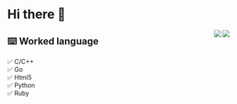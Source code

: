 # Hi there 👋
<div align="right">
  <img align="right" src="https://github-readme-stats-alpha-beige.vercel.app/api/top-langs/?username=LiHua-Official&layout=compact&amp&hide_title=true" />
  <img align="right" src="https://github-readme-stats-alpha-beige.vercel.app/api?username=LiHua-Official&count_private=true&show_icons=true&count_private=true&hide_border=true&hide_title=true" />
</div>

## ⌨️ Worked language  
✅ C/C++  
✅ Go  
✅ Html5  
✅ Python  
✅ Ruby

